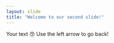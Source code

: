 ```yaml
---
layout: slide
title: "Welcome to our second slide!"
---
```

Your text 😙
Use the left arrow to go back!
